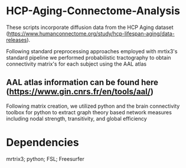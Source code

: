 # HCP-Aging-Connectome-Analysis

These scripts incorporate diffusion data from the HCP Aging dataset (https://www.humanconnectome.org/study/hcp-lifespan-aging/data-releases). 

Following standard preprocessing approaches employed with mrtix3's standard pipeline we performed probabilistic tractography to obtain connectivity matrix's for each subject using the AAL atlas
## AAL atlas information can be found here (https://www.gin.cnrs.fr/en/tools/aal/)

Following matrix creation, we utilized python and the brain connectivity toolbox for python to extract graph theory based network measures including nodal strength, transitivity, and global efficiency


# Dependencies
 mrtrix3;
 python;
 FSL;
 Freesurfer
